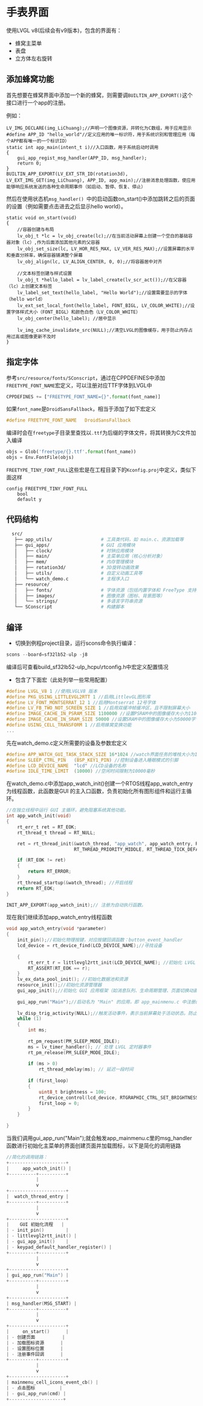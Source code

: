 # 手表界面

使用LVGL v8(后续会有v9版本)，包含的界面有：
- 蜂窝主菜单
- 表盘
- 立方体左右旋转

## 添加蜂窝功能
首先想要在蜂窝界面中添加一个新的蜂窝，则需要调```BUILTIN_APP_EXPORT()```这个接口进行一个app的注册。

例如：
``` 
LV_IMG_DECLARE(img_LiChuang);//声明一个图像资源，并转化为C数组，用于应用显示
#define APP_ID "hello_world"//定义应用的唯一标识符，用于系统识别和管理应用（每个APP都有唯一的一个标识ID）
static int app_main(intent_t i)//入口函数，用于系统启动时调用
{
    gui_app_regist_msg_handler(APP_ID, msg_handler);
    return 0;
}
BUILTIN_APP_EXPORT(LV_EXT_STR_ID(rotation3d), LV_EXT_IMG_GET(img_LiChuang), APP_ID, app_main);//注册消息处理函数，使应用能够响应系统发送的各种生命周期事件（如启动、暂停、恢复、停止）
```

然后在使用状态机```msg_handler() ```中的启动函数on_start()中添加跳转之后的页面的设置（例如需要点击进去之后显示hello world）。

```
static void on_start(void)
{
    //容器创建与布局
    lv_obj_t *lc = lv_obj_create(lc);//在当前活动屏幕上创建一个空白的基础容器对象（lc）,作为后面添加其他元素的父容器
    lv_obj_set_size(lc, LV_HOR_RES_MAX, LV_VER_RES_MAX);//设置屏幕的水平和垂直分辨率，确保容器铺满整个屏幕
    lv_obj_align(lc, LV_ALIGN_CENTER, 0, 0);//将容器居中对齐
    
    //文本标签创建与样式设置
    lv_obj_t *hello_label = lv_label_create(lv_scr_act());//在父容器（lc）上创建文本标签
    lv_label_set_text(hello_label, "Hello World");//设置需要显示的字体（hello world）
    lv_ext_set_local_font(hello_label, FONT_BIGL, LV_COLOR_WHITE);//设置字体样式大小（FONT_BIGL）和颜色白色（LV_COLOR_WHITE）
    lv_obj_center(hello_label); //居中显示

    lv_img_cache_invalidate_src(NULL);//清空LVGL的图像缓存，用于防止内存占用过高或图像更新不及时
}
```

## 指定字体
参考`src/resource/fonts/SConscript`，通过在CPPDEFINES中添加`FREETYPE_FONT_NAME`宏定义，可以注册对应TTF字体到LVGL中
```python
CPPDEFINES += ["FREETYPE_FONT_NAME={}".format(font_name)]
```

如果`font_name`是`DroidSansFallback`，相当于添加了如下宏定义
```c
#define FREETYPE_FONT_NAME   DroidSansFallback
```

编译时会在`freetype`子目录里查找以`.ttf`为后缀的字体文件，将其转换为C文件加入编译

```python
objs = Glob('freetype/{}.ttf'.format(font_name))
objs = Env.FontFile(objs)
```


`FREETYPE_TINY_FONT_FULL`这些宏是在工程目录下的`Kconfig.proj`中定义，类似下面这样

```kconfig
config FREETYPE_TINY_FONT_FULL
    bool
    default y
```

## 代码结构
```Bash
  src/
   ├── app_utils/                  # 工具类代码，如 main.c、资源加载等
   ├── gui_apps/                   # GUI 应用模块
   │   ├── clock/                  # 时钟应用模块
   │   ├── main/                   # 主菜单应用（核心分析对象）
   │   ├── mem/                    # 内存管理模块
   │   ├── rotation3d/             # 3D旋转动画效果
   │   ├── utils/                  # 自定义动画工具等
   │   └── watch_demo.c            # 主程序入口
   ├── resource/
   │   ├── fonts/                  # 字体资源（包括内置字体和 FreeType 支持）
   │   ├── images/                 # 图像资源（图标、背景图等）
   │   └── strings/                # 多语言字符串资源
   └── SConscript                  # 构建脚本
```
## 编译
* 切换到例程project目录，运行scons命令执行编译：
```c
scons --board=sf32lb52-ulp -j8
```

编译后可查看build_sf32lb52-ulp_hcpu\rtconfig.h中宏定义配置情况

- 包含了下面宏（此处列举一些常用配置）
```c
#define LVGL_V8 1 //使用LVGLV8 版本
#define PKG_USING_LITTLEVGL2RTT 1 //启用LittlevGL图形库
#define LV_FONT_MONTSERRAT_12 1 //启用Montserrat 12号字体
#define LV_FB_TWO_NOT_SCREEN_SIZE 1 //启用双缓冲帧缓冲区，且不限制屏幕大小
#define IMAGE_CACHE_IN_PSRAM_SIZE 1100000 //设置PSRAM中的图像缓存大小为1100000字节
#define IMAGE_CACHE_IN_SRAM_SIZE 50000 //设置SRAM中的图像缓存大小为50000字节
#define USING_CELL_TRANSFORM 1 //启用蜂窝变换功能
...
```


先在watch_demo.c定义所需要的设备及参数宏定义
```c
#define APP_WATCH_GUI_TASK_STACK_SIZE 16*1024 //watch界面任务的堆栈大小为16KB（16 * 1024字节）
#define SLEEP_CTRL_PIN   (BSP_KEY1_PIN) //控制设备进入睡眠模式的引脚
#define LCD_DEVICE_NAME  "lcd" //LCD设备的名称
#define IDLE_TIME_LIMIT  (10000) //空闲时间限制为10000毫秒
```
在watch_demo.c中添加app_watch_init()创建一个RTOS线程app_watch_entry为线程函数，此函数是GUI 的主入口函数，负责初始化所有图形组件和运行主循环。

```c
//在独立线程中运行 GUI 主循环，避免阻塞系统其他功能。
int app_watch_init(void)
{
    rt_err_t ret = RT_EOK;
    rt_thread_t thread = RT_NULL;

    ret = rt_thread_init(&watch_thread, "app_watch", app_watch_entry, RT_NULL, watch_thread_stack, APP_WATCH_GUI_TASK_STACK_SIZE,
                         RT_THREAD_PRIORITY_MIDDLE, RT_THREAD_TICK_DEFAULT);//初始化线程

    if (RT_EOK != ret)
    {
        return RT_ERROR;
    }
    rt_thread_startup(&watch_thread); //开启线程
    return RT_EOK;
}

INIT_APP_EXPORT(app_watch_init);// 注册为自动执行函数。
```

现在我们继续添加app_watch_entry线程函数
```c
void app_watch_entry(void *parameter)
{
    init_pin();//初始化物理按键，对应按键回调函数：button_event_handler
    lcd_device = rt_device_find(LCD_DEVICE_NAME);//寻找设备
    
    {
        rt_err_t r = littlevgl2rtt_init(LCD_DEVICE_NAME); //初始化 LVGL 的显示驱动、输入设备
        RT_ASSERT(RT_EOK == r);
    }
    lv_ex_data_pool_init(); //初始化数据池和资源
    resource_init();//初始化资源管理器
    gui_app_init();//初始化 GUI 应用框架（如消息队列、生命周期管理、页面切换动画等）
    
    gui_app_run("Main");//启动名为 "Main" 的应用，即 app_mainmenu.c 中注册的主菜单界面
    
    lv_disp_trig_activity(NULL);//触发活动事件，表示当前屏幕处于活动状态。防止刚启动时被误判为空闲状态而休眠。
    while (1)
    {
        int ms;
    
        rt_pm_request(PM_SLEEP_MODE_IDLE);
        ms = lv_timer_handler(); // 处理 LVGL 定时器事件
        rt_pm_release(PM_SLEEP_MODE_IDLE);
    
        if (ms > 0)
            rt_thread_mdelay(ms); // 延迟一段时间
    
        if (first_loop)
        {
            uint8_t brightness = 100;
            rt_device_control(lcd_device, RTGRAPHIC_CTRL_SET_BRIGHTNESS, &brightness); // 打开背光
            first_loop = 0;
        }
    }
    
}
```
当我们调用gui_app_run("Main");就会触发app_mainmenu.c里的msg_handler函数进行初始化主菜单的界面创建页面并加载图标，以下是简化的调用链路
```c
//简化的调用链路：
+---------------------+
|     app_watch_init() |
+----------+----------+
           |
           v
+---------------------+
|  watch_thread_entry |
+----------+----------+
           |
           v
+---------------------+
|    GUI 初始化流程   |
| - init_pin()        |
| - littlevgl2rtt_init() |
| - gui_app_init()    |
| - keypad_default_handler_register() |
+----------+----------+
           |
           v
+---------------------+
| gui_app_run("Main") |
+----------+----------+
           |
           v
+---------------------+
| msg_handler(MSG_START) |
+----------+----------+
           |
           v
+---------------------+
|     on_start()      |
| - 创建页面          |
| - 加载图标资源      |
| - 设置图标位置      |
| - 注册事件回调      |
+----------+----------+
           |
           v
+---------------------+
| mainmenu_cell_icons_event_cb() |
| - 点击图标         |
| - gui_app_run(cmd) |
+--------------------+
```
